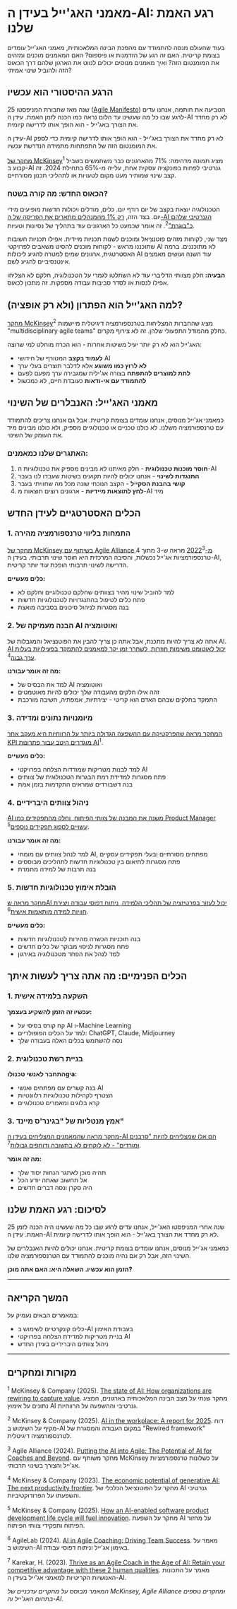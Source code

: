 # מאמני האג'ייל בעידן ה-AI: רגע האמת שלנו

בעוד שהעולם מנסה להתמודד עם מהפכת הבינה המלאכותית, מאמני האג'ייל עומדים בצומת קריטית. האם זה רגע של הזדמנות או פיספוס? האם המאמנים מוכנים ומזהים את המומנטום הזה? ואיך מאמנים מנוסים יכולים לנווט את הארגון שלהם דרך הכאוס הזה ולהוביל שינוי אמיתי?

## הרגע ההיסטורי הוא עכשיו

25 שנה מאז שחבורת המניפסטו (<a href="https://agilemanifesto.org/" target="_blank" rel="noopener noreferrer">Agile Manifesto</a>) הטביעה את חותמה, אנחנו עדים לרגע שבו כל מה שעשינו עד הלום נראה כמו הכנה לזמן האמת. עידן ה-AI לא רק מחדד את הצורך באג'ייל - הוא הופך אותו לדרישה קיומית.

עידן ה-AI לא רק מחדד את הצורך באג'ייל - הוא הופך אותו לדרישה קיומית כדי לספק את המומנטום הזה של התפתחות מתמידה הנדרשת עכשיו.

[מחקר של McKinsey](https://www.mckinsey.com/capabilities/quantumblack/our-insights/the-state-of-ai)<sup>1</sup> מציג תמונה מדהימה: 71% מהארגונים כבר משתמשים בשביל קבוע ב-AI גנרטיבי לפחות בפונקציה עסקית אחת, עלייה מ-65% בתחילת 2024. זה קצב שינוי שמותיר מעט מקום לטעויות או לתהליכי תכנון מסורתיים.

### הכאוס החדש: מה קורה בשטח?

הטכנולוגיה יוצאת בקצב של יום רודף יום. כלים, מודלים ויכולות חדשות מופיעים מידי יום. בצד הזה, [רק 1% מהמנהלים מתארים את הפריסה של ה-AI הגנרטיבי שלהם כ"בוגרת"](https://www.mckinsey.com/capabilities/mckinsey-digital/our-insights/superagency-in-the-workplace-empowering-people-to-unlock-ais-full-potential-at-work)<sup>2</sup>. זה אומר שכמעט כל הארגונים עוד בתהליך של נסיונות וטעיות.

מצד שני, לקוחות מזהים פוטנציאל ומוכנים לשנות תכניות מיידית. אפילו תכניות חשובות שתוכננו מראש - לקוחות מוכנים להסיט משאבים לפרויקטי AI לא מתוכננים. ברמה האסטרטגית, ארגונים שמים למטרה להגיע ליכולות AI עוד השנה ועושים מאמצים אינטנסיביים להגיע לשם.

**הבעיה:** חלק מצוותי הדליברי עוד לא השתלטו לגמרי על הטכנולוגיה, חלקם לא הצליחו אפילו לנסות או לסדר סביבות עבודה מספקות. זה מתכון לכאוס.

## למה האג'ייל הוא הפתרון (ולא רק אופציה)?

[מחקר McKinsey](https://www.mckinsey.com/capabilities/mckinsey-digital/our-insights/superagency-in-the-workplace-empowering-people-to-unlock-ais-full-potential-at-work)<sup>2</sup> מציג שהחברות המצליחות בטרנספורמציה דיגיטלית מיישמות "multidisciplinary agile teams" כחלק מהמודל התפעולי שלהן. זה לא צירוף מקרים.

האג'ייל הוא לא רק יותר יעיל משיטות אחרות - הוא הכרח מוחלט למי שרוצה:
- **לעמוד בקצב** המטורף של חידושי AI
- **לא לרוץ כמו משוגע** אלא לדלבר תוצרים בעלי ערך
- **לתת למוצרים להתפתח** בצורה אג'ילית שמגבירה ערך מפעם לפעם
- **להתמודד עם אי-ודאות** כעובדת חיים, לא כמכשול

## מאמני האג'ייל: האנבלרים של השינוי

כמאמני אג'ייל מנוסים, אנחנו עומדים בצומת קריטית. אבל גם אנחנו צריכים להתמודד עם טרנספורמציה משלנו. לא כולנו טכניים או טכנולוגיים מספיק, ולא כולנו מבינים מיד את העומק של השינוי.

### האתגרים שלנו כמאמנים:

1. **חוסר מוכנות טכנולוגית** - חלק מאיתנו לא מבינים מספיק את טכנולוגיות ה-AI
2. **התנגדות לשינוי** - אנחנו יכולים להיות תקועים בשיטות שעבדו לנו בעבר
3. **קושי בהבנת הסקייל** - הקצב הנוכחי שונה מכל מה שחוויתי בעבר
4. **לחץ לתוצאות מיידיות** - ארגונים רוצים תוצאות מ-AI מיד

## הכלים האסטרטגיים לעידן החדש

### 1. התמחות בליווי טרנספורמציה מהירה

[מחקר של McKinsey בשיתוף עם Agile Alliance מ-2022](https://www.agilealliance.org/resources/sessions/putting-the-ai-into-agile-the-potential-of-ai-for-coaches-and-beyond/)<sup>3</sup> מראה ש-3 מתוך 4 טרנספורמציות אג'ייל נכשלות, והסיבה המרכזית היא חוסר שינוי תרבותי. בעידן ה-AI, הדרישה לשינוי תרבותי הופכת עוד יותר קריטית.

**כלים מעשיים:**
- למד להוביל שינוי מהיר בצוותים שחלקם טכנולוגיים וחלקם לא
- פתח כלים לטיפול בהתנגדויות לטכנולוגיות חדשות
- בנה מסגרות לניהול סיכונים בסביבה מואצת

### 2. הבנה מעמיקה של AI ואוטומציה

אתה לא צריך להיות מתכנת, אבל אתה כן צריך להבין את הפוטנציאל והמגבלות של AI. [AI יכול לאוטומט משימות חוזרות, לשחרר זמן יקר למאמנים להתמקד בפעילויות בעלות ערך גבוה](https://www.mckinsey.com/capabilities/quantumblack/our-insights/the-economic-potential-of-generative-ai-the-next-productivity-frontier)<sup>4</sup>.

**מה זה אומר עבורנו:**
- למד את הבסיס של AI ואוטומציה
- זהה אילו חלקים מהעבודה שלך יכולים להיות מאוטמטים
- התמקד בחלקים שבהם האדם הוא קריטי - יצירתיות, אמפתיה, חשיבה מורכבת

### 3. מיומנויות נתונים ומדידה

[המחקר מראה שהפרקטיקה עם ההשפעה הגדולה ביותר על הרווחיות היא מעקב אחר KPI מוגדרים היטב עבור פתרונות AI](https://www.mckinsey.com/capabilities/quantumblack/our-insights/the-state-of-ai)<sup>1</sup>.

**כלים מעשיים:**
- למד לבנות מטריקות שמודדות הצלחה בפרויקטי AI
- פתח מסגרות למדידת רמת הבגרות הטכנולוגית של צוותים
- בנה דשבורדים שמראים התקדמות בזמן אמת

### 4. ניהול צוותים היברידיים

[AI משנה את המבנה של צוותי הפיתוח, וחלק מהתפקידים כמו Product Manager עשויים לספוג תפקידים נוספים](https://www.mckinsey.com/industries/technology-media-and-telecommunications/our-insights/how-an-ai-enabled-software-product-development-life-cycle-will-fuel-innovation)<sup>5</sup>.

**מה זה אומר עבורנו:**
- למד לנהל צוותים עם מומחי AI, מפתחים מסורתיים ובעלי תפקידים עסקיים
- פתח מסגרות לתיאום בין טכנולוגיות חדשות לתהליכים מבוססים
- בנה תרבות של למידה מתמדת

### 5. הובלת אימוץ טכנולוגיות חדשות

[מחקר מראה שAI יכול לעזור בפרטיזציה של תהליכי הלמידה, ניתוח דפוסי עבודה ויצירת חוויות למידה מותאמות אישית](https://agilelab.de/blog/ai-agile-coaching)<sup>6</sup>.

**כלים מעשיים:**
- בנה תוכניות הכשרה מהירות לטכנולוגיות חדשות
- פתח מסגרות לניסוי מבוקר של כלים חדשים
- למד לנהל את הפחד מטכנולוגיה באירגון

## הכלים הפנימיים: מה אתה צריך לעשות איתך

### 1. השקעה בלמידה אישית

**עכשיו זה הזמן להשקיע בעצמך:**
- קח קורס בסיסי על AI ו-Machine Learning
- למד על הכלים הפופולריים: ChatGPT, Claude, Midjourney
- נסה להשתמש בכלים האלה בעבודה שלך

### 2. בניית רשת טכנולוגית

**התחבר לאנשי טכנולוgיa:**
- בנה קשרים עם מפתחים ואנשי AI
- הצטרף לקהילות טכנולוגיות רלוונטיות
- קרא בלוגים ומאמרים טכנולוגיים

### 3. אמץ מנטליות של "בגינר'ס מיינד"

[מחקר מראה שהמאמנים המצליחים בעידן ה-AI הם אלו שמצליחים להיות "סרבנים ומורדים" - לא לוקחים לא בתשובה ודוחפים גבולות](https://hrishikeshkarekar.medium.com/thrive-as-an-agile-coach-in-the-age-of-ai-retain-your-competitive-advantage-with-these-2-human-858eda408b8)<sup>7</sup>.

**מה זה אומר:**
- תהיה מוכן לאתגר הנחות יסוד שלך
- אל תחשוב שאתה יודע הכל
- היה סקרן ונסה דברים חדשים

## לסיכום: רגע האמת שלנו

25 שנה אחרי המניפסטו האג'ייל, אנחנו עדים לרגע שבו כל מה שעשינו היה הכנה לזמן האמת. עידן ה-AI לא רק מחדד את הצורך באג'ייל - הוא הופך אותו לדרישה קיומית.

כמאמני אג'ייל מנוסים, אנחנו עומדים בצומת קריטית. אנחנו יכולים להיות האנבלרים של השינוי הזה, אבל רק אם נהיה מוכנים להתמודד עם הטרנספורמציה שלנו.

**הזמן הוא עכשיו. השאלה היא: האם אתה מוכן?**

---

## המשך הקריאה

במאמרים הבאים נעמיק על:
- כלים קונקרטיים לשימוש ב-AI בעבודת האימון
- בניית מטריקות למדידת הצלחה בפרויקטי AI
- ניהול צוותים היברידיים בעידן החדש

---

## מקורות ומחקרים

<sup>1</sup> McKinsey & Company (2025). [The state of AI: How organizations are rewiring to capture value](https://www.mckinsey.com/capabilities/quantumblack/our-insights/the-state-of-ai). מחקר שנתי על מצב הבינה המלאכותית בארגונים, המציג נתונים על אימוץ AI גנרטיבי וההשפעה על הרווחיות.

<sup>2</sup> McKinsey & Company (2025). [AI in the workplace: A report for 2025](https://www.mckinsey.com/capabilities/mckinsey-digital/our-insights/superagency-in-the-workplace-empowering-people-to-unlock-ais-full-potential-at-work). דוח מקיף על השימוש ב-AI במקום העבודה והמסגרת של "Rewired framework" לטרנספורמציה דיגיטלית.

<sup>3</sup> Agile Alliance (2024). [Putting the AI into Agile: The Potential of AI for Coaches and Beyond](https://www.agilealliance.org/resources/sessions/putting-the-ai-into-agile-the-potential-of-ai-for-coaches-and-beyond/). מחקר משותף עם McKinsey על כשלונות טרנספורמציות אג'ייל והצורך בשינוי תרבותי.

<sup>4</sup> McKinsey & Company (2023). [The economic potential of generative AI: The next productivity frontier](https://www.mckinsey.com/capabilities/mckinsey-digital/our-insights/the-economic-potential-of-generative-ai-the-next-productivity-frontier). מחקר על הפוטנציאל הכלכלי של AI גנרטיבי והשפעתו על הפרודוקטיביות.

<sup>5</sup> McKinsey & Company (2025). [How an AI-enabled software product development life cycle will fuel innovation](https://www.mckinsey.com/industries/technology-media-and-telecommunications/our-insights/how-an-ai-enabled-software-product-development-life-cycle-will-fuel-innovation). מחקר על השפעת AI על מחזור הפיתוח ותפקידי צוותי הפיתוח.

<sup>6</sup> AgileLab (2024). [AI in Agile Coaching: Driving Team Success](https://agilelab.de/blog/ai-agile-coaching). מאמר על השימוש ב-AI באימון אג'ייל וניתוח דפוסי עבודה.

<sup>7</sup> Karekar, H. (2023). [Thrive as an Agile Coach in the Age of AI: Retain your competitive advantage with these 2 human qualities](https://hrishikeshkarekar.medium.com/thrive-as-an-agile-coach-in-the-age-of-ai-retain-your-competitive-advantage-with-these-2-human-858eda408b8). מאמר על התכונות האנושיות הקריטיות למאמני אג'ייל בעידן ה-AI.

*המאמר מבוסס על מחקרים עדכניים של McKinsey, Agile Alliance ומחקרים נוספים בתחום האג'ייל וה-AI.*
